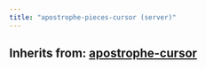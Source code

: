 ```yaml
---
title: "apostrophe-pieces-cursor (server)"
---
```

## Inherits from: [apostrophe-cursor](../apostrophe-docs/server-apostrophe-cursor.html)

